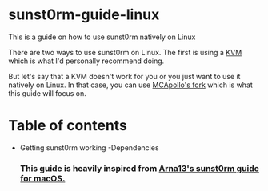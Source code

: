 # sunst0rm-guide-linux
This is a guide on how to use sunst0rm natively on Linux

There are two ways to use sunst0rm on Linux. The first is using a [KVM](https://github.com/Arna13/sunst0rm-guide/blob/main/docs/misc/LINUX.md) which is what I'd personally recommend doing.

But let's say that a KVM doesn't work for you or you just want to use it natively on Linux. In that case, you can use [MCApollo's fork](https://github.com/MCApollo/sunst0rm) which is what this guide will focus on.

# Table of contents

- Getting sunst0rm working
  -Dependencies
 
  
  
  
  
  
  
  ### This guide is heavily inspired from [Arna13's sunst0rm guide for macOS.](https://github.com/Arna13/sunst0rm-guide)
